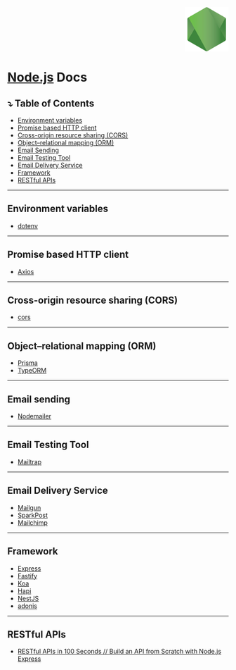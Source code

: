 <div align="end">
<img height="100" src="https://raw.githubusercontent.com/github/explore/80688e429a7d4ef2fca1e82350fe8e3517d3494d/topics/nodejs/nodejs.png" alt="nodejs"/>
</div>

# **[Node.js](https://nodejs.org/) Docs**

## :arrow_heading_down: Table of Contents

* [Environment variables](https://github.com/marcelosperalta/docs_nodejs#environment-variables)
* [Promise based HTTP client](https://github.com/marcelosperalta/docs_nodejs#promise-based-http-client)
* [Cross-origin resource sharing (CORS)](https://github.com/marcelosperalta/docs_nodejs#cross-origin-resource-sharing-cors)
* [Object–relational mapping (ORM)](https://github.com/marcelosperalta/docs_nodejs#objectrelational-mapping-orm)
* [Email Sending](https://github.com/marcelosperalta/docs_nodejs#email-sending)
* [Email Testing Tool]()
* [Email Delivery Service](https://github.com/marcelosperalta/docs_nodejs/blob/main/README.md#email-delivery-service)
* [Framework](https://github.com/marcelosperalta/docs_nodejs#framework)
* [RESTful APIs](https://github.com/marcelosperalta/docs_nodejs#restful-apis)

<hr>

## Environment variables

* [dotenv](https://github.com/motdotla/dotenv)

<hr>

## Promise based HTTP client

* [Axios](https://axios-http.com/)

<hr>

## Cross-origin resource sharing (CORS)

* [cors](https://github.com/expressjs/cors)

<hr>

## Object–relational mapping (ORM)

* [Prisma](https://www.prisma.io/)
* [TypeORM](https://github.com/typeorm/typeorm)

<hr>

## Email sending

* [Nodemailer](https://nodemailer.com/)

<hr>

## Email Testing Tool

* [Mailtrap](https://mailtrap.io/)

<hr>

## Email Delivery Service

* [Mailgun](https://www.mailgun.com/)
* [SparkPost](https://www.sparkpost.com/)
* [Mailchimp](https://mailchimp.com/)

<hr>

## Framework

* [Express](https://expressjs.com/)
* [Fastify](https://www.fastify.io/)
* [Koa](https://koajs.com/)
* [Hapi](https://hapi.dev/)
* [NestJS](https://nestjs.com/)
* [adonis](https://adonisjs.com/)

<hr>

## RESTful APIs

* [RESTful APIs in 100 Seconds // Build an API from Scratch with Node.js Express](./fireship/restful_api)
